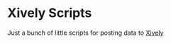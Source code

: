# Xively Scripts

Just a bunch of little scripts for posting data to [Xively](https://xively.com/)

